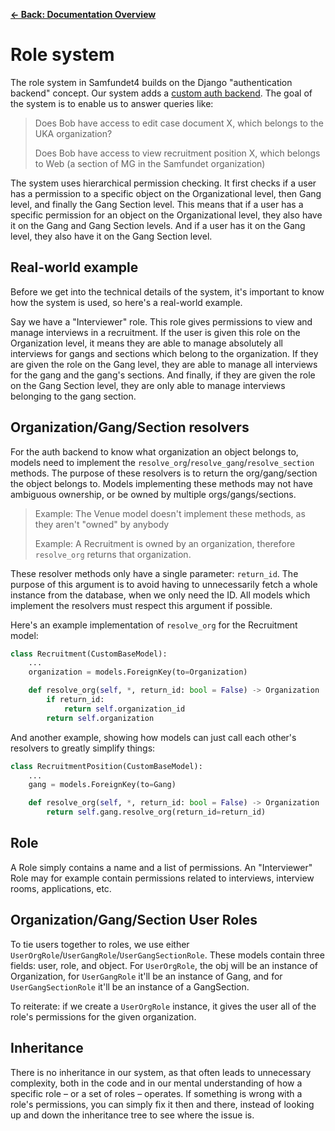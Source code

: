 [**&larr; Back: Documentation Overview**](../../../README.md#documentation-overview)

# Role system

The role system in Samfundet4 builds on the Django "authentication backend" concept. Our system adds
a [custom auth backend](https://docs.djangoproject.com/en/5.0/topics/auth/customizing/). The goal of the system is to
enable us to answer queries like:

> Does Bob have access to edit case document X, which belongs to the UKA organization?
>
> Does Bob have access to view recruitment position X, which belongs to Web (a section of MG in the Samfundet
> organization)

The system uses hierarchical permission checking. It first checks if a user has a permission to a specific object on the
Organizational level, then Gang level, and finally the Gang Section level. This means that if a user has a specific
permission for an object on the Organizational level, they also have it on the Gang and Gang Section levels. And if a
user has it on the Gang level, they also have it on the Gang Section level.

## Real-world example

Before we get into the technical details of the system, it's important to know how the system is used, so here's a
real-world example.

Say we have a "Interviewer" role. This role gives permissions to view and manage interviews in a recruitment. If the
user is given this role on the Organization level, it means they are able to manage absolutely all interviews for gangs
and sections which belong to the organization. If they are given the role on the Gang level, they are able to manage all
interviews for the gang and the gang's sections. And finally, if they are given the role on the Gang Section level, they
are only able to manage interviews belonging to the gang section.

## Organization/Gang/Section resolvers

For the auth backend to know what organization an object belongs to, models need to implement
the `resolve_org`/`resolve_gang`/`resolve_section` methods. The purpose of these resolvers is to return the
org/gang/section the object belongs to. Models implementing these methods may not have ambiguous ownership, or be owned
by multiple orgs/gangs/sections.

> Example: The Venue model doesn't implement these methods, as they aren't "owned" by anybody
>
> Example: A Recruitment is owned by an organization, therefore `resolve_org` returns that organization.

These resolver methods only have a single parameter: `return_id`. The purpose of this argument is to avoid having to
unnecessarily fetch a whole instance from the database, when we only need the ID. All models which implement the
resolvers must respect this argument if possible.

Here's an example implementation of `resolve_org` for the Recruitment model:

```python
class Recruitment(CustomBaseModel):
    ...
    organization = models.ForeignKey(to=Organization)

    def resolve_org(self, *, return_id: bool = False) -> Organization | int:
        if return_id:
            return self.organization_id
        return self.organization
```

And another example, showing how models can just call each other's resolvers to greatly simplify things:

```python
class RecruitmentPosition(CustomBaseModel):
    ...
    gang = models.ForeignKey(to=Gang)

    def resolve_org(self, *, return_id: bool = False) -> Organization | int:
        return self.gang.resolve_org(return_id=return_id)
```

## Role

A Role simply contains a name and a list of permissions. An "Interviewer" Role may for example contain permissions
related to interviews, interview rooms, applications, etc.

## Organization/Gang/Section User Roles

To tie users together to roles, we use either `UserOrgRole`/`UserGangRole`/`UserGangSectionRole`. These models contain
three fields: user, role, and object. For `UserOrgRole`, the obj will be an instance of Organization, for `UserGangRole`
it'll be an instance of Gang, and for `UserGangSectionRole` it'll be an instance of a GangSection.

To reiterate: if we create a `UserOrgRole` instance, it gives the user all of the role's permissions for the given
organization.

## Inheritance

There is no inheritance in our system, as that often leads to unnecessary complexity, both in the code and in our mental
understanding of how a specific role – or a set of roles – operates. If something is wrong with a role's permissions,
you can simply fix it then and there, instead of looking up and down the inheritance tree to see where the issue is.
